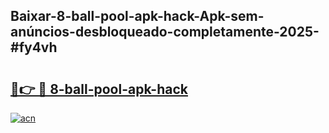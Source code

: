 ## Baixar-8-ball-pool-apk-hack-Apk-sem-anúncios-desbloqueado-completamente-2025-#fy4vh

# <h2><a href="https://ainizakaria.my?title=8-ball-pool-apk-hack&ref=22M">🔗👉 🔴 8-ball-pool-apk-hack</a></h2>

[![acn](https://github.com/user-attachments/assets/0f9c940e-d8b0-45ae-aac7-cd30a18b3e1c)](https://ainizakaria.my?title=8-ball-pool-apk-hack&ref=22M)

